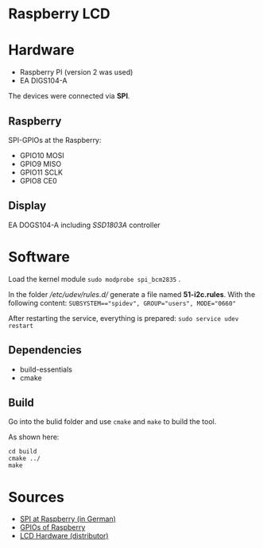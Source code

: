 # Raspberry LCD
# Hardware
* Raspberry PI (version 2 was used)
* EA DIGS104-A

The devices were connected via **SPI**.

## Raspberry

SPI-GPIOs at the Raspberry:
* GPIO10 MOSI
* GPIO9  MISO
* GPIO11 SCLK
* GPIO8  CE0

## Display

EA DOGS104-A including *SSD1803A* controller

# Software

Load the kernel module `sudo modprobe spi_bcm2835`  .

In the folder */etc/udev/rules.d/* generate a file named **51-i2c.rules**.
With the following content: `SUBSYSTEM=="spidev", GROUP="users", MODE="0660"`  

After restarting the service, everything is prepared:
`sudo service udev restart` 

## Dependencies
* build-essentials
* cmake

## Build
Go into the bulid folder and use ``cmake`` and ``make`` to build the tool.

As shown here:
```
cd build
cmake ../
make
```

# Sources
* [SPI at Raspberry (in German)](http://www.netzmafia.de/skripten/hardware/RasPi/RasPi_SPI.html)
* [GPIOs of Raspberry](https://pinout.xyz/pinout/pin19_gpio10)
* [LCD Hardware (distributor)](https://www.reichelt.de/DOG-LCD-Module/EA-DOGS104B-A/3/index.html?ACTION=3&LA=2&ARTICLE=156569&GROUPID=3007&artnr=EA+DOGS104B-A&SEARCH=%252A)
